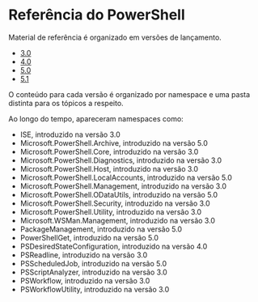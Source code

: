 #  Referência do PowerShell

Material de referência é organizado em versões de lançamento.

- [3.0](3.0/ToC.md)
- [4.0](4.0/ToC.md)
- [5.0](5.0/ToC.md)
- [5.1](5.1/ToC.md)

O conteúdo para cada versão é organizado por namespace e uma pasta distinta para os tópicos a respeito.

Ao longo do tempo, apareceram namespaces como:

- ISE, introduzido na versão 3.0
- Microsoft.PowerShell.Archive, introduzido na versão 5.0
- Microsoft.PowerShell.Core, introduzido na versão 3.0
- Microsoft.PowerShell.Diagnostics, introduzido na versão 3.0
- Microsoft.PowerShell.Host, introduzido na versão 3.0
- Microsoft.PowerShell.LocalAccounts, introduzido na versão 5.0
- Microsoft.PowerShell.Management, introduzido na versão 3.0
- Microsoft.PowerShell.ODataUtils, introduzido na versão 5.0
- Microsoft.PowerShell.Security, introduzido na versão 3.0
- Microsoft.PowerShell.Utility, introduzido na versão 3.0
- Microsoft.WSMan.Management, introduzido na versão 3.0
- PackageManagement, introduzido na versão 5.0
- PowerShellGet, introduzido na versão 5.0
- PSDesiredStateConfiguration, introduzido na versão 4.0
- PSReadline, introduzido na versão 3.0
- PSScheduledJob, introduzido na versão 5.0
- PSScriptAnalyzer, introduzido na versão 3.0
- PSWorkflow, introduzido na versão 3.0
- PSWorkflowUtility, introduzido na versão 3.0


<!--HONumber=Oct16_HO2-->


